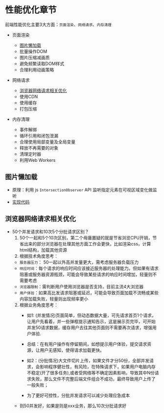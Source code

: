 # 性能优化章节


前端性能优化主要3大方面：`页面渲染`、`网络请求`、`内存清理`

* 页面渲染
    * [图片懒加载](#图片懒加载)
    * 批量操作DOM
    * 图片压缩减画质
    * 避免频繁读取DOM样式
    * 合理利用动画策略

* 网络请求 
    * [浏览器网络请求相关优化](#浏览器网络请求相关优化)
    * 使用CDN
    * 使用缓存
    * 打包压缩

* 内存清理
    * 事件解绑
    * 循环引用和闭包泄漏
    * 合理使用局部变量及全局变量
    * 释放不再需要的对象
    * 清理定时器
    * 利用Web Workers


## 图片懒加载
* 原理：利用 js `IntersectionObserver` API 监听指定元素在可视区域变化做监听
* [实现代码](./图片懒加载实现方案.md)

## 浏览器网络请求相关优化
* 50个并发请求和10次5个分批请求区别？
    1. 50个一起和5个10次区别，第二个毋庸置疑的就是节省浏览CPU开销，节省出来的部分浏览器在处理其他方面工作会更快，比如渲染css，计算html结构，加载其他资源
  3. 根据技术角度思考：
    * `服务器压力`： 50一起以外高并发量更大，需考虑服务器负载压力
    * `响应时间`：每个请求的响应时间应该接近服务器的处理能力。但如果有请求阻塞或服务器资源瓶颈，可能会导致某些请求的响应时间增加，轻量则不需要考虑
    * `浏览器限制`：需判断用户使用浏览器是否支持，目前主流4大浏览器
    * `用户体验`：如果高比发请求阻塞或延迟，可能会导致页面加载不流畅或某些内容加载失败，轻量则出现频率更小
  2. 根据业务角度思考：
     * 如1: (并发情况)页面简单，但动态数据大量，可先请求首页1个请求，让用户先看着，并一些弹框提示通知告示，这是展示页完毕，可开始并发50请求数据，缓存用户去往其他页面则不需要再次请求，增强用户体验. 
     * 总结：在有用户操作有停留期间，如想提示用户体验，提交请求资源，让用户无感知，使得请求加载更快。

     * 如2：(分批情况)大文件切片上传，如果文件才分50份，全部并发请求，会影响程序健壮性，有风险，在特殊请求下，如果用户电脑内存不稳定(开了很多任务),或者受网络等不确定因素影响，导致其中N份请求失败，那么文件不完整后端文件组合不成功，最终导致用户上传了一般失败；
     * 为了更好可控性，分批并发请求可以减少处理应急成本
  * 则50并发好，如果是则是xxx业务，那么10次分批请求好
